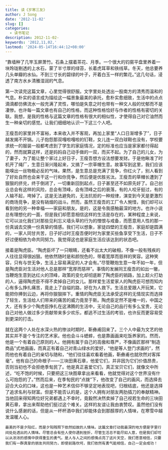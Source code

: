 ```yaml
---
title: 读《岁寒三友》
author: J Song
date: '2012-11-02'
slug: []
categories:
  - 读书笔记
description: 2012-11-02-
keywords: '2012,11,02,'
lastmod: '2024-05-14T16:44:12+08:00'
---
```

“靠墙种了几竿玉屏萧竹。石条上摆着茶花、月季。一个很大的钧窑平盘里养着一块玲珑剔透的上水石，蒙了半寸厚的绿苔，长着虎耳草和铁线草。冬天，他总要养几头单瓣的水仙。不到三寸长的碧绿的叶子，开着白玉一样的繁花。”这几句话，浸透了南方水乡清雅湿润的气息。

第一次读完这篇文章，心里觉得很舒服。文字里处处透出一股南方的清秀而温和的气息。朴实的语言成为描绘这一幅景象最美的承托，愈朴实愈细致，生活中的点点滴滴都仿佛流水一般充满了灵性，哪怕是失意之时也带有一种文人般的忧郁而不是凄惨。也许每一篇文章也有自己的性格，而这种性格恰好与作者的性格有密切的关联。我想，是我的性格与这篇文章的性格有很大的相似性，才使得自己对它油然而生一种亲切的感觉。让我们细细地认识一下这三个人吧。

王瘦吾的家里并不富裕，本来收入并不客观，再加上家里“人口日渐增多了”，日子越发揭不开锅。儿子抱怨那双嘎啦嘎啦的钉鞋，女儿连一双白球鞋也没有，学校要求统一的服装一般都考虑到了学生的家庭情况，定的标准也应当是家家都付得起的，然而就算这样，还是妈妈自己动手做的一双，而买不起。为了自己的儿女，为了妻子，为了能让整个家过上好日子，王瘦吾想方设法想要发财。于是他瞅准了时机开了绳厂，生意日渐兴隆起来，又搞了一宗草帽生意。故事写到这里，我们应该能嗅出一丝物极必反的气味。果然，是生意总是充满了竞争，你红火了，别人看到了好处自然也会来干这一行和你竞争，然后便是优胜劣汰。王瘦吾的草帽长遭到了狠狠的挤兑，终于倒闭了，一切重新回到起点，日子甚至还不如原先好了。自己创业总会有这样的风险，总会有顶峰，会有顶峰之后的衰落，有的人咬牙挺过，有的人输不起，垮掉了。这是无法避免的，无法抗拒的一种规律，演变到今天是更激烈的商场竞争，是没有硝烟的战斗。然而，虽然王瘦吾的工厂令人惋惜，我们却可以看到他的另一种幸福——家庭和朋友。是的，这是令我感触最深的地方。也许小说总有理想化的一面，但是我们却愿意相信这样的生活是存在的，某种程度上来说，它可以淡化我们对那些见利忘义墙头草的行为的憎恨与戒备，而愿意用人性的那一份真诚去交换一份真挚的情感。我们可以想象，家徒四壁的王瘦吾，家庭却是圆满的，一家人同甘共苦，日子好过时王瘦吾便时时为家里买些鱼享受下生活，日子不好过便相依为命共同努力。我觉得这也是家庭生活应该达到的状态吧。

接着是陶虎臣。“陶虎臣坏了一只眼睛，还看不出太大的破相，不像一般有残疾的人往往显得很凶狠。他依然随时是和颜悦色的，带着宽厚而慈祥的笑容。这种笑容，只有与世无争，生活上容易满足的人才会有。”尽管鞭炮生意一年不如一年，但是陶虎臣对生活对他人总是那样“宽厚而慈祥”。事情的发展同王瘦吾的如出一辙，当鞭炮生意到达红火的顶峰，政策的变化却彻底断了陶虎臣的销路，加上趁火打劫的人，逼得陶虎臣不得不卖掉自己的女儿。那样爱生活爱家人的陶虎臣可想而知内心有多么挣扎痛苦，竟走上了自缢的路，好在为人救下。生活总爱跟人开玩笑，它能把你捧到云边，再将你狠狠摔下。重情的陶虎臣无法承受这样的无情现实而选择了轻生，生活给人们带来的痛苦的威力竟至于斯。陶虎臣定然不是唯一的，中国之大，还有多少个陶虎臣挣扎在这沸腾的生活中，无论自己的品行有多么宝贵，无论自己对他人做过多少贡献带来多少欢乐，都逃不过生活的考验，也许反而更容易受到更深的打击。

就在这两个人处在水深火热的惨淡时期时，靳彝甫回来了。三个人中最为文艺的他其实并不是个专注的艺术家。他也会斗斗蟋蟀，也是靠画画来吃饭养家的。然而，他是一个有着自己原则的人。他拥有属于自己的高傲和尊严，不像画匠那样“制造商品”式地画画，而真正有着自己对青山绿水的爱好，“他是等人登门求画的”，然而他也有着自己的亲切与随和，“他们往往喜欢看着他画，靳彝甫也就欣然对客挥毫”。他有自己的命根子——三块田黄石章，他爱它们，并非因为它们价值昂贵，否则当初也不会拒绝季匋民了。他是真正喜爱它们，真正宝贝它们，就像文中所述，“吃不饱的时候，只要把这三块图章拿出来看看，他就觉得对这个世界没有什么可抱怨的了。”然而后来，在季匋民的“点拨”下，他改变了自己的画风，而选择去迎合大众的口味，这也是一种艺术信仰不够坚定地表现吧，归根结底，他还是选择了追求名利与财富。但是不能否认的是，这个人拥有对朋友两肋插刀的奉献精神。当他回来得知两位好兄弟都遇上不幸时，竟毅然决然卖掉了自己视若生命的三块田黄石章，拿出来帮助他们挺过这个难关。这样的友谊让我由衷赞叹。虽然他们没有说什么感谢的话，但是从一杯杯酒中我们却能体会到那醇厚的人情味，在寒雪中越发温暖人心。

    最美的不是夕阳红，而是夕阳残照下依然如故的人情味。这篇文章打动我最深的地方便是字里行间处处透出的人情味。尽管总会有些人使你遇到挫折，尽管生活总不能尽如人意，但是我们却可以从浓浓的感情中获得重生的勇气。是人与人之间的感情点亮了这片天空，我们愿意相信，只要我们有一群真挚的朋友共同努力，即使前路坎坷，我们依然有勇气能相信，自己一定会成功！